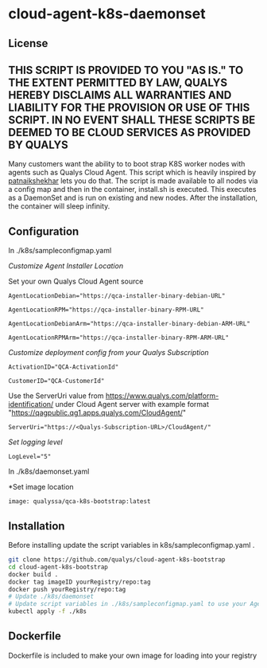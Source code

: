 # cloud-agent-k8s-daemonset

## License
## THIS SCRIPT IS PROVIDED TO YOU "AS IS." TO THE EXTENT PERMITTED BY LAW, QUALYS HEREBY DISCLAIMS ALL WARRANTIES AND LIABILITY FOR THE PROVISION OR USE OF THIS SCRIPT. IN NO EVENT SHALL THESE SCRIPTS BE DEEMED TO BE CLOUD SERVICES AS PROVIDED BY QUALYS


Many customers want the ability to to boot strap K8S worker nodes with agents such as Qualys Cloud Agent. This script which is heavily inspired by [patnaikshekhar](https://github.com/patnaikshekhar/AKSNodeInstaller) lets you do that. The script is made available to all nodes via a config map and then in the container, install.sh is executed. This executes as a DaemonSet and is run on existing and new nodes. After the installation, the container will sleep infinity.

## Configuration

In ./k8s/sampleconfigmap.yaml

*Customize Agent Installer Location*

Set your own Qualys Cloud Agent source
```
AgentLocationDebian="https://qca-installer-binary-debian-URL"

AgentLocationRPM="https://qca-installer-binary-RPM-URL"

AgentLocationDebianArm="https://qca-installer-binary-debian-ARM-URL"

AgentLocationRPMArm="https://qca-installer-binary-RPM-ARM-URL"
```

*Customize deployment config from your Qualys Subscription*
```
ActivationID="QCA-ActivationId"

CustomerID="QCA-CustomerId"
```

Use the ServerUri value from https://www.qualys.com/platform-identification/ under Cloud Agent server with example format "https://qagpublic.qg1.apps.qualys.com/CloudAgent/"
```
ServerUri="https://<Qualys-Subscription-URL>/CloudAgent/"
```

*Set logging level*
```
LogLevel="5"
```

In ./k8s/daemonset.yaml

*Set image location

```
image: qualyssa/qca-k8s-bootstrap:latest
```

## Installation

Before installing update the script variables in k8s/sampleconfigmap.yaml .

```sh
git clone https://github.com/qualys/cloud-agent-k8s-bootstrap
cd cloud-agent-k8s-bootstrap
docker build .
docker tag imageID yourRegistry/repo:tag
docker push yourRegistry/repo:tag
# Update ./k8s/daemonset
# Update script variables in ./k8s/sampleconfigmap.yaml to use your Agent Installer Binary URLs, ActivationID, CustomerID, ServerURI, and image location
kubectl apply -f ./k8s
```

## Dockerfile
Dockerfile is included to make your own image for loading into your registry
